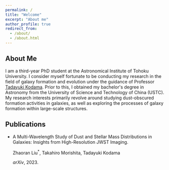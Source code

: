 ```yaml
---
permalink: /
title: "Welcome"
excerpt: "About me"
author_profile: true
redirect_from: 
  - /about/
  - /about.html
---
```


About Me
------

I am a third-year PhD student at the Astronomical Institute of Tohoku University. I consider myself fortunate to be conducting my research in the field of galaxy formation and evolution under the guidance of Professor [Tadayuki Kodama](http://mahalo.galaxy.bindcloud.jp/pg39.html). Prior to this, I obtained my bachelor's degree in Astronomy from the University of Science and Technology of China (USTC). My research interests primarily revolve around studying dust-obscured formation activities in galaxies, as well as exploring the processes of galaxy formation within large-scale structures.




<h2 id="publications"> Publications</h2>

- A Multi-Wavelength Study of Dust and Stellar Mass Distributions in Galaxies: Insights from High-Resolution JWST Imaging.

  Zhaoran Liu<sup>\*</sup>, Takahiro Morishita, Tadayuki Kodama

  *arXiv*, 2023.
